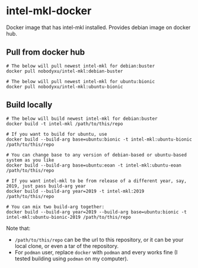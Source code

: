 # intel-mkl-docker

Docker image that has intel-mkl installed. Provides debian image on docker hub.

## Pull from docker hub

```shell
# The below will pull newest intel-mkl for debian:buster
docker pull nobodyxu/intel-mkl:debian-buster

# The below will pull newest intel-mkl for ubuntu:bionic
docker pull nobodyxu/intel-mkl:ubuntu-bionic
```

## Build locally

```shell
# The below will build newest intel-mkl for debian:buster
docker build -t intel-mkl /path/to/this/repo

# If you want to build for ubuntu, use
docker build --build-arg base=ubuntu:bionic -t intel-mkl:ubuntu-bionic /path/to/this/repo

# You can change base to any version of debian-based or ubuntu-based system as you like
docker build --build-arg base=ubuntu:eoan -t intel-mkl:ubuntu-eoan /path/to/this/repo

# If you want intel-mkl to be from release of a different year, say, 2019, just pass build-arg year
docker build --build-arg year=2019 -t intel-mkl:2019 /path/to/this/repo

# You can mix two build-arg together:
docker build --build-arg year=2019 --build-arg base=ubuntu:bionic -t intel-mkl:ubuntu-bionic-2019 /path/to/this/repo
```

Note that:

 - `/path/to/this/repo` can be the url to this repository, or it can be your local clone, or even a tar of the repository.
 - For `podman` user, replace `docker` with `podman` and every works fine (I tested building using `podman` on my computer).
